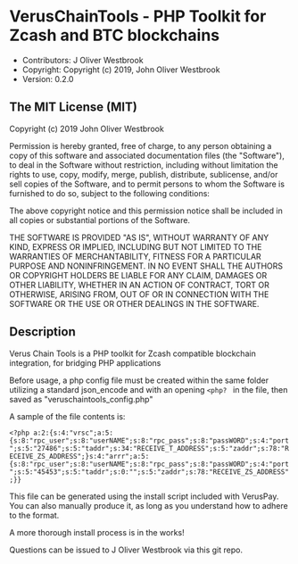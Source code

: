 # VerusChainTools - PHP Toolkit for Zcash and BTC blockchains

 - Contributors: J Oliver Westbrook
 - Copyright: Copyright (c) 2019, John Oliver Westbrook 
 - Version: 0.2.0

## The MIT License (MIT)
 
Copyright (c) 2019 John Oliver Westbrook

Permission is hereby granted, free of charge, to any person obtaining a copy
of this software and associated documentation files (the "Software"), to deal
in the Software without restriction, including without limitation the rights
to use, copy, modify, merge, publish, distribute, sublicense, and/or sell
copies of the Software, and to permit persons to whom the Software is
furnished to do so, subject to the following conditions:

The above copyright notice and this permission notice shall be included in
all copies or substantial portions of the Software.

THE SOFTWARE IS PROVIDED "AS IS", WITHOUT WARRANTY OF ANY KIND, EXPRESS OR
IMPLIED, INCLUDING BUT NOT LIMITED TO THE WARRANTIES OF MERCHANTABILITY,
FITNESS FOR A PARTICULAR PURPOSE AND NONINFRINGEMENT. IN NO EVENT SHALL THE
AUTHORS OR COPYRIGHT HOLDERS BE LIABLE FOR ANY CLAIM, DAMAGES OR OTHER
LIABILITY, WHETHER IN AN ACTION OF CONTRACT, TORT OR OTHERWISE, ARISING FROM,
OUT OF OR IN CONNECTION WITH THE SOFTWARE OR THE USE OR OTHER DEALINGS IN
THE SOFTWARE.

## Description
Verus Chain Tools is a PHP toolkit for Zcash compatible blockchain integration, for bridging PHP applications

Before usage, a php config file must be created within the same folder utilizing a standard json_encode and with an opening `<php? ` in the file, then saved as "veruschaintools_config.php"

A sample of the file contents is:

``<?php a:2:{s:4:"vrsc";a:5:{s:8:"rpc_user";s:8:"userNAME";s:8:"rpc_pass";s:8:"passWORD";s:4:"port";s:5:"27486";s:5:"taddr";s:34:"RECEIVE_T_ADDRESS";s:5:"zaddr";s:78:"RECEIVE_ZS_ADDRESS";}s:4:"arrr";a:5:{s:8:"rpc_user";s:8:"userNAME";s:8:"rpc_pass";s:8:"passWORD";s:4:"port";s:5:"45453";s:5:"taddr";s:0:"";s:5:"zaddr";s:78:"RECEIVE_ZS_ADDRESS";}}``

This file can be generated using the install script included with VerusPay.  You can also manually produce it, as long as you understand how to adhere to the format.

A more thorough install process is in the works!

Questions can be issued to J Oliver Westbrook via this git repo.
